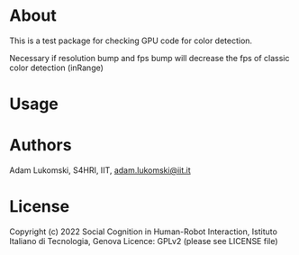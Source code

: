 # About

This is a test package for checking GPU code for color detection.

Necessary if resolution bump and fps bump will decrease the fps of classic color detection (inRange)




# Usage



# Authors

Adam Lukomski, S4HRI, IIT, adam.lukomski@iit.it

# License

Copyright (c) 2022 Social Cognition in Human-Robot Interaction,
                   Istituto Italiano di Tecnologia, Genova
Licence: GPLv2 (please see LICENSE file)

